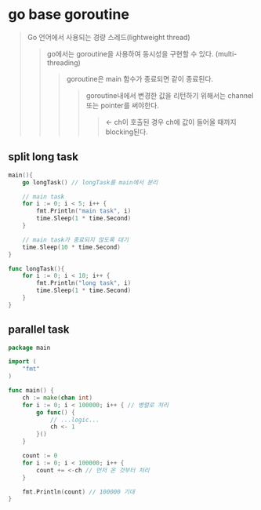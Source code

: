 # go base goroutine

> Go 언어에서 사용되는 경량 스레드(lightweight thread)
>
> > go에서는 goroutine을 사용하여 동시성을 구현할 수 있다. (multi-threading)
> >
> > > goroutine은 main 함수가 종료되면 같이 종료된다.
> > >
> > > > goroutine내에서 변경한 값을 리턴하기 위해서는 channel 또는 pointer를 써야한다.
> > > >
> > > > > <- ch이 호출된 경우 ch에 값이 들어올 때까지 blocking된다.

## split long task

```go
main(){
    go longTask() // longTask를 main에서 분리

    // main task
    for i := 0; i < 5; i++ {
        fmt.Println("main task", i)
        time.Sleep(1 * time.Second)
    }

    // main task가 종료되지 않도록 대기
    time.Sleep(10 * time.Second)
}

func longTask(){
    for i := 0; i < 10; i++ {
        fmt.Println("long task", i)
        time.Sleep(1 * time.Second)
    }
}
```

## parallel task

```go
package main

import (
	"fmt"
)

func main() {
	ch := make(chan int)
	for i := 0; i < 100000; i++ { // 병렬로 처리
		go func() {
            // ...logic...
			ch <- 1
		}()
	}

	count := 0
	for i := 0; i < 100000; i++ {
		count += <-ch // 먼저 온 것부터 처리
	}

	fmt.Println(count) // 100000 기대
}
```
